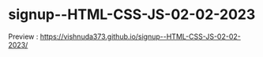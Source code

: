 # signup--HTML-CSS-JS-02-02-2023
Preview : https://vishnuda373.github.io/signup--HTML-CSS-JS-02-02-2023/
